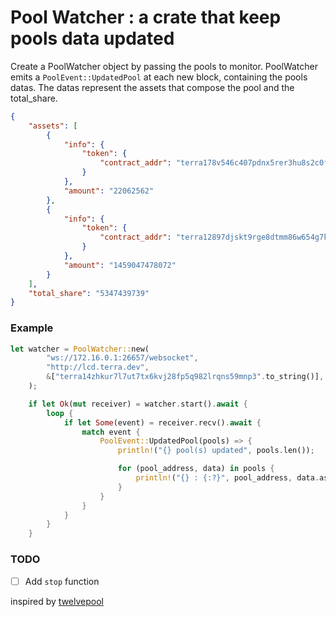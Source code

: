 # Pool Watcher : a crate that keep pools data updated

Create a PoolWatcher object by passing the pools to monitor.
PoolWatcher emits a `PoolEvent::UpdatedPool` at each new block, containing the pools datas.
The datas represent the assets that compose the pool and the total_share.

``` json
{
    "assets": [
        {
            "info": {
                "token": {
                    "contract_addr": "terra178v546c407pdnx5rer3hu8s2c0fc924k74ymnn"
                }
            },
            "amount": "22062562"
        },
        {
            "info": {
                "token": {
                    "contract_addr": "terra12897djskt9rge8dtmm86w654g7kzckkd698608"
                }
            },
            "amount": "1459047478072"
        }
    ],
    "total_share": "5347439739"
}
```



### Example

``` rust
let watcher = PoolWatcher::new(
        "ws://172.16.0.1:26657/websocket",
        "http://lcd.terra.dev",
        &["terra14zhkur7l7ut7tx6kvj28fp5q982lrqns59mnp3".to_string()],
    );

    if let Ok(mut receiver) = watcher.start().await {
        loop {
            if let Some(event) = receiver.recv().await {
                match event {
                    PoolEvent::UpdatedPool(pools) => {
                        println!("{} pool(s) updated", pools.len());

                        for (pool_address, data) in pools {
                            println!("{} : {:?}", pool_address, data.assets);
                        }
                    }
                }
            }
        }
    }
```

### TODO

- [ ] Add `stop` function



inspired by [twelvepool](https://github.com/setten-io/twelvepool)